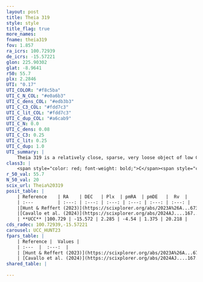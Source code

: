 ```yaml
---
layout: post
title: Theia 319
style: style
title_flag: true
more_names: 
fname: theia319
fov: 1.857
ra_icrs: 100.72939
de_icrs: -15.57221
glon: 225.90302
glat: -8.9641
r50: 55.7
plx: 2.2846
UTI: "0.17"
UTI_COLOR: "#f8c5ba"
UTI_C_N_COL: "#e0a6b3"
UTI_C_dens_COL: "#edb3b3"
UTI_C_C3_COL: "#fdd7c3"
UTI_C_lit_COL: "#fdd7c3"
UTI_C_dup_COL: "#a6cab9"
UTI_C_N: 0.0
UTI_C_dens: 0.08
UTI_C_C3: 0.25
UTI_C_lit: 0.25
UTI_C_dup: 1.0
UTI_summary: |
    Theia 319 is a relatively close, sparse, very loose object of low C3 quality. It was recently reported in the literature.<br><br><span style="color: #99180f; font-weight: bold;">Warning: </span>contains less than 25 stars with <i>P>0.5</i> estimated.
class3: |
    <span style="color: red; font-weight: bold;">C</span><span style="color: red; font-weight: bold;">C</span>
r_50_val: 55.7
N_50_val: 20
scix_url: Theia%20319
posit_table: |
    | Reference    | RA    | DEC   | Plx  | pmRA  | pmDE   |  Rv  |
    | :---         | :---: | :---: | :---: | :---: | :---: | :---: |
    |[Hunt & Reffert (2023)](https://scixplorer.org/abs/2023A%26A...673A.114H) | 101.048 | -15.444 | 2.264 | -4.567 | 1.385 | 26.543 |
    |[Cavallo et al. (2024)](https://scixplorer.org/abs/2024AJ....167...12C) | 100.9 | -15.514 | 2.279 | -- | -- | -- |
    | **UCC** |100.729 | -15.572 | 2.285 | -4.54 | 1.375 | 20.218 | 
cds_radec: 100.72939,-15.57221
carousel: UCC_HUNT23
fpars_table: |
    | Reference |  Values |
    | :---  |  :---:  |
    | [Hunt & Reffert (2023)](https://scixplorer.org/abs/2023A%26A...673A.114H) | `AV50=0.162, diffAV50=0.506, MOD50=8.094, logAge50=8.081` |
    | [Cavallo et al. (2024)](https://scixplorer.org/abs/2024AJ....167...12C) | `AV50=0.61, dMod50=8.18, logAge50=8.64, [Fe/H]50=-0.11` |
shared_table: |
    
---
```

